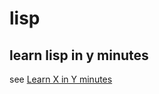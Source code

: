 # lisp

## learn lisp in y minutes
see [Learn X in Y minutes](https://learnxinyminutes.com/docs/elisp/)

